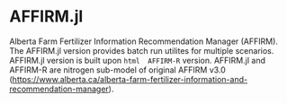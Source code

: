 # AFFIRM.jl
Alberta Farm Fertilizer Information Recommendation Manager (AFFIRM). The AFFIRM.jl version provides batch run utilites for multiple scenarios. AFFIRM.jl version is built upon ```html 
AFFIRM-R``` version. AFFIRM.jl and AFFIRM-R are nitrogen sub-model of original AFFIRM v3.0 (https://www.alberta.ca/alberta-farm-fertilizer-information-and-recommendation-manager).
